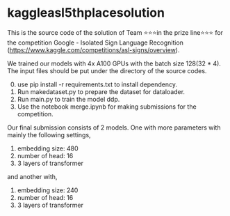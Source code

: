 # kaggleasl5thplacesolution

This is the source code of the solution of Team ⭐⭐⭐in the prize line⭐⭐⭐ for the competition Google - Isolated Sign Language Recognition (https://www.kaggle.com/competitions/asl-signs/overview). 

We trained our models with 4x A100 GPUs with the batch size 128(32 * 4). The input files should be put under the directory of the source codes.

0. use pip install -r requirements.txt  to install dependency.
1. Run makedataset.py to prepare the dataset for dataloader.
2. Run main.py to train the model ddp.
3. Use the notebook merge.ipynb for making submissions for the competition.

Our final submission consists of 2 models. One with more parameters with mainly the following settings,
1. embedding size: 480
2. number of head: 16
3. 3 layers of transformer

and another with,
1. embedding size: 240
2. number of head: 16
3. 3 layers of transformer

